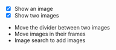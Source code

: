 

- [x] Show an image
- [x] Show two images
- Move the divider between two images
- Move images in their frames
- Image search to add images

